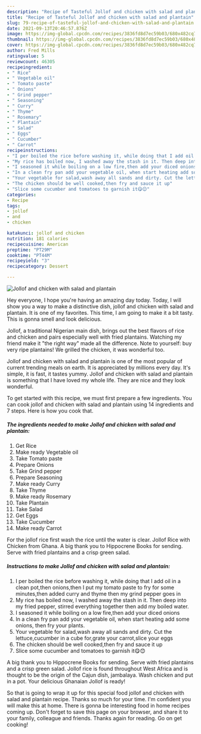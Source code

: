 ```yaml
---
description: "Recipe of Tasteful Jollof and chicken with salad and plantain"
title: "Recipe of Tasteful Jollof and chicken with salad and plantain"
slug: 79-recipe-of-tasteful-jollof-and-chicken-with-salad-and-plantain
date: 2021-09-13T20:46:57.876Z
image: https://img-global.cpcdn.com/recipes/3836fd8d7ec59b03/680x482cq70/jollof-and-chicken-with-salad-and-plantain-recipe-main-photo.jpg
thumbnail: https://img-global.cpcdn.com/recipes/3836fd8d7ec59b03/680x482cq70/jollof-and-chicken-with-salad-and-plantain-recipe-main-photo.jpg
cover: https://img-global.cpcdn.com/recipes/3836fd8d7ec59b03/680x482cq70/jollof-and-chicken-with-salad-and-plantain-recipe-main-photo.jpg
author: Fred Mills
ratingvalue: 5
reviewcount: 46305
recipeingredient:
- " Rice"
- " Vegetable oil"
- " Tomato paste"
- " Onions"
- " Grind pepper"
- " Seasoning"
- " Curry"
- " Thyme"
- " Rosemary"
- " Plantain"
- " Salad"
- " Eggs"
- " Cucumber"
- " Carrot"
recipeinstructions:
- "I per boiled the rice before washing it, while doing that I add oil in a clean pot,then onions,then I put my tomato paste to fry for some minutes,then added curry and thyme then my grind pepper goes in"
- "My rice has boiled now, I washed away the stash in it. Then deep into my fried pepper, stirred everything together then add my boiled water."
- "I seasoned it while boiling on a low fire,then add your diced onions"
- "In a clean fry pan add your vegetable oil, when start heating add some onions, then fry your plants."
- "Your vegetable for salad,wash away all sands and dirty. Cut the lettuce,cucumber in a cube for,grate your carrot,slice your eggs"
- "The chicken should be well cooked,then fry and sauce it up"
- "Slice some cucumber and tomatoes to garnish it😋😊"
categories:
- Recipe
tags:
- jollof
- and
- chicken

katakunci: jollof and chicken 
nutrition: 181 calories
recipecuisine: American
preptime: "PT29M"
cooktime: "PT44M"
recipeyield: "3"
recipecategory: Dessert

---
```



![Jollof and chicken with salad and plantain](https://img-global.cpcdn.com/recipes/3836fd8d7ec59b03/680x482cq70/jollof-and-chicken-with-salad-and-plantain-recipe-main-photo.jpg)

Hey everyone, I hope you're having an amazing day today. Today, I will show you a way to make a distinctive dish, jollof and chicken with salad and plantain. It is one of my favorites. This time, I am going to make it a bit tasty. This is gonna smell and look delicious.

Jollof, a traditional Nigerian main dish, brings out the best flavors of rice and chicken and pairs especially well with fried plantains. Watching my friend make it &#34;the right way&#34; made all the difference. Note to yourself: buy very ripe plantains! We grilled the chicken, it was wonderful too.

Jollof and chicken with salad and plantain is one of the most popular of current trending meals on earth. It is appreciated by millions every day. It's simple, it is fast, it tastes yummy. Jollof and chicken with salad and plantain is something that I have loved my whole life. They are nice and they look wonderful.


To get started with this recipe, we must first prepare a few ingredients. You can cook jollof and chicken with salad and plantain using 14 ingredients and 7 steps. Here is how you cook that.

<!--inarticleads1-->

##### The ingredients needed to make Jollof and chicken with salad and plantain:

1. Get  Rice
1. Make ready  Vegetable oil
1. Take  Tomato paste
1. Prepare  Onions
1. Take  Grind pepper
1. Prepare  Seasoning
1. Make ready  Curry
1. Take  Thyme
1. Make ready  Rosemary
1. Take  Plantain
1. Take  Salad
1. Get  Eggs
1. Take  Cucumber
1. Make ready  Carrot


For the jollof rice first wash the rice until the water is clear. Jollof Rice with Chicken from Ghana. A big thank you to Hippocrene Books for sending. Serve with fried plantains and a crisp green salad. 

<!--inarticleads2-->

##### Instructions to make Jollof and chicken with salad and plantain:

1. I per boiled the rice before washing it, while doing that I add oil in a clean pot,then onions,then I put my tomato paste to fry for some minutes,then added curry and thyme then my grind pepper goes in
1. My rice has boiled now, I washed away the stash in it. Then deep into my fried pepper, stirred everything together then add my boiled water.
1. I seasoned it while boiling on a low fire,then add your diced onions
1. In a clean fry pan add your vegetable oil, when start heating add some onions, then fry your plants.
1. Your vegetable for salad,wash away all sands and dirty. Cut the lettuce,cucumber in a cube for,grate your carrot,slice your eggs
1. The chicken should be well cooked,then fry and sauce it up
1. Slice some cucumber and tomatoes to garnish it😋😊


A big thank you to Hippocrene Books for sending. Serve with fried plantains and a crisp green salad. Jollof rice is found throughout West Africa and is thought to be the origin of the Cajun dish, jambalaya. Wash chicken and put in a pot. Your delicious Ghanaian Jollof is ready! 

So that is going to wrap it up for this special food jollof and chicken with salad and plantain recipe. Thanks so much for your time. I'm confident you will make this at home. There is gonna be interesting food in home recipes coming up. Don't forget to save this page on your browser, and share it to your family, colleague and friends. Thanks again for reading. Go on get cooking!

